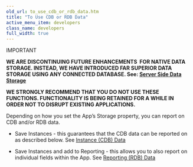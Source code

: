 ```yaml
---
old_url: to_use_cdb_or_rdb_data.htm
title: "To Use CDB or RDB Data"
active_menu_item: developers
class_name: developers
full_width: true
---
```



IMPORTANT

**WE ARE DISCONTINUING FUTURE ENHANCEMENTS  FOR NATIVE DATA STORAGE. INSTEAD, WE HAVE INTRODUCED FAR SUPERIOR DATA STORAGE USING ANY CONNECTED DATABASE. See: [Server Side Data Storage](/developers/documentation/product-guide/data-storage/server-side-data-storage/)**

**WE STRONGLY RECOMMEND THAT YOU DO NOT USE THESE FUNCTIONS. FUNCTIONALITY IS BEING RETAINED FOR A WHILE IN ORDER NOT TO DISRUPT EXISTING APPLICATIONS.**

Depending on how you set the App’s Storage property, you can report on CDB and/or RDB data.

 - Save Instances - this guarantees that the CDB data can be reported on as described below. See [Instance (CDB) Data](/developers/documentation/product-guide/advanced-features/data-storage-management/how-to-report-on-app-data/to-use-cdb-or-rdb-data/instance-cdb-data)

 - Save Instances and add to Reporting - this allows you to also report on individual fields within the App. See [Reporting (RDB) Data](/developers/documentation/product-guide/advanced-features/data-storage-management/how-to-report-on-app-data/to-use-cdb-or-rdb-data/reporting-rdb-data)

